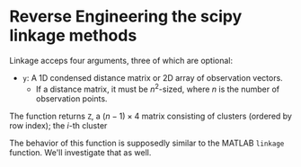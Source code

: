 # Reverse Engineering the scipy linkage methods

Linkage acceps four arguments, three of which are optional:
- `y`: A 1D condensed distance matrix or 2D array of observation vectors.
  - If a distance matrix, it must be $n^2$-sized, where $n$ is the number of observation points.


The function returns `Z`, a $(n-1) \times 4$ matrix consisting of clusters (ordered by row index); the $i$-th cluster 


The behavior of this function is supposedly similar to the MATLAB `linkage` function. We'll investigate that as well.

